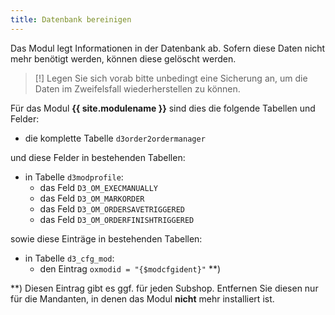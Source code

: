 ```yaml
---
title: Datenbank bereinigen
---
```

  
Das Modul legt Informationen in der Datenbank ab. Sofern diese Daten nicht mehr benötigt werden, können diese gelöscht werden. 

> [!] Legen Sie sich vorab bitte unbedingt eine Sicherung an, um die Daten im Zweifelsfall wiederherstellen zu können.
    
Für das Modul **{{ site.modulename }}** sind dies die folgende Tabellen und Felder:

* die komplette Tabelle `d3order2ordermanager`
    
und diese Felder in bestehenden Tabellen:

* in Tabelle `d3modprofile`:  
  * das Feld `D3_OM_EXECMANUALLY`
  * das Feld `D3_OM_MARKORDER`
  * das Feld `D3_OM_ORDERSAVETRIGGERED`
  * das Feld `D3_OM_ORDERFINISHTRIGGERED`
  
sowie diese Einträge in bestehenden Tabellen:

* in Tabelle `d3_cfg_mod`:  
  * den Eintrag `oxmodid = "{$modcfgident}"` **)

**) Diesen Eintrag gibt es ggf. für jeden Subshop. Entfernen Sie diesen nur für die Mandanten, in denen das Modul **nicht** mehr installiert ist. 

